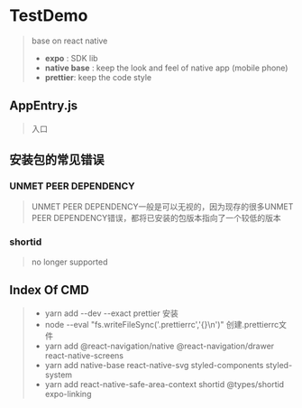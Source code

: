 # TestDemo
> base on react native 
>  * **expo** : SDK lib   
> * **native base** : keep the look and feel of native app (mobile phone)
> * **prettier**: keep the code style 

## AppEntry.js
> 入口 

## 安装包的常见错误
 ### UNMET PEER DEPENDENCY
> UNMET PEER DEPENDENCY一般是可以无视的，因为现存的很多UNMET PEER DEPENDENCY错误，都将已安装的包版本指向了一个较低的版本
 ### shortid
>  no longer supported 
 
## Index Of CMD
> * yarn add --dev --exact prettier  安装
> * node --eval "fs.writeFileSync('.prettierrc','{}\n')" 创建.prettierrc文件
> * yarn add @react-navigation/native  @react-navigation/drawer react-native-screens   
> * yarn add native-base react-native-svg styled-components styled-system
> * yarn add react-native-safe-area-context shortid @types/shortid expo-linking
## 
